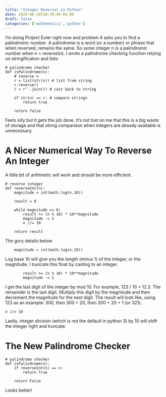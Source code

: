 ```yaml
---
title: "Integer Reversal in Python"
date: 2020-06-28T20:39:40-04:00
draft: false 
categories: ['mathematics','python']
---
```


I’m doing Project Euler right now and problem 4 asks you to find a palindromic number. A palindrome is a word (or a number) or phrase that when reversed, remains the same.
So some integer n is a palindromic number when n = reverse(n). I wrote a palindrome checking function relying on stringification and lists:

```
# palindrome checker
def isPalindrome(n):
	# reverse n
	r = list(str(n)) # list from string
	r.reverse()
	r = r''.join(r) # cast back to string
	
	if str(n) == r: # compare strings
		return true

	return false
```

Feels silly but it gets the job done. It’s not lost on me that this is a big waste of storage and that string comparison when integers are already available is unnecessary.

# A Nicer Numerical Way To Reverse An Integer

A little bit of arithmetic will work and should be more efficient.

```
# reverse integer
def reverseInt(n):
	magnitude = int(math.log(n.10))

	result = 0

	while magnitude >= 0:
		result += (n % 10) * 10**magnitude
		magnitude -= 1
		n //= 10

	return result
```

The gory details below:

```
	magnitude = int(math.log(n.10))
```

Log base 10 will give you the length (minus 1) of the integer, or the magnitude. I truncate this float by casting to an integer.

```
		result += (n % 10) * 10**magnitude
		magnitude -= 1
```

I get the last digit of the integer by mod 10. For example, 123 / 10 = 12.3. The remainder is the last digit. Multiply this digit by the magnitude and then decrement the magnitude for the next digit. The result will look like, using 123 as an example: 300, then 300 + 20, then 300 + 20 + 1 (or 321).

```
n //= 10
```

Lastly, integer division (which is not the default in python 3) by 10 will shift the integer right and truncate.

# The New Palindrome Checker

```
# palindrome checker
def isPalindrome(n):
	if reverseInt(n) == n:
		return True
	
	return False
```

Looks better!
